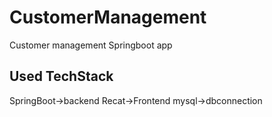 # CustomerManagement
Customer management Springboot  app
## Used TechStack
SpringBoot->backend
Recat->Frontend
mysql->dbconnection
